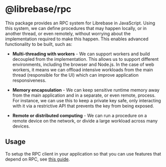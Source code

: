 # @librebase/rpc

This package provides an RPC system for Librebase in JavaScript. Using this system, we can define procedures that may happen locally, or in another thread, or even remotely, without worrying about the implementation required to make this happen. This enables advanced functionality to be built, such as:

- **Multi-threading with workers** - We can support workers and build decoupled from the implementation. This allows us to support different environments, including the browser and Node.js. In the case of web workers, it means we can offload intensive workloads from the main thread (responsible for the UI) which can improve application responsiveness.

- **Memory encapsulation** - We can keep sensitive runtime memory away from the main application and in a separate, or even remote, process. For instance, we can use this to keep a private key safe, only interacting with it via a restrictive API that prevents the key from being exposed.

- **Remote or distributed computing** - We can run a procedure on a remote device on the network, or divide a large workload across many devices.

## Usage

To setup the RPC client in your application so that you can use features that depend on RPC, see [this guide](https://librebase.io/docs/documents/RPC.Client_Setup_Guide.html).
